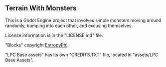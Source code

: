 Terrain With Monsters
----

This is a Godot Engine project that involves simple monsters moving around randomly, bumping into each other, and excusing themselves.

License information is in the "LICENSE.md" file.

"Blocks" copyright [EntropyPhi](https://opengameart.org/content/32x32-blocks-and-more).

"LPC Base assets" has its own "CREDITS.TXT" file, located in "assets/LPC Base Assets".
